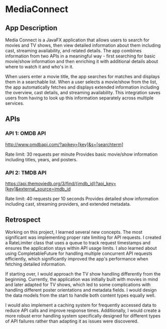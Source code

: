 # MediaConnect

## App Description

Media Connect is a JavaFX application that allows users to search for movies and TV shows, then view detailed information about them including cast, streaming availability, and related details. The app combines information from two APIs in a meaningful way - first searching for basic movie/show information and then enriching it with additional details about where to watch it and who's in it.

When users enter a movie title, the app searches for matches and displays them in a searchable list. When a user selects a movie/show from the list, the app automatically fetches and displays extended information including the overview, cast details, and streaming availability. This integration saves users from having to look up this information separately across multiple services.

## APIs

### API 1: OMDB API

http://www.omdbapi.com/?apikey=[key]&s=[searchterm]

Rate limit: 30 requests per minute
Provides basic movie/show information including titles, years, and posters.

### API 2: TMDB API

https://api.themoviedb.org/3/find/{imdb_id}?api_key=[key]&external_source=imdb_id

Rate limit: 40 requests per 10 seconds
Provides detailed show information including cast, streaming providers, and extended metadata.

## Retrospect

Working on this project, I learned several new concepts. The most significant was implementing proper rate limiting for API requests. I created a RateLimiter class that uses a queue to track request timestamps and ensures the application stays within API usage limits. I also learned about using CompletableFuture for handling multiple concurrent API requests efficiently, which significantly improved the app's performance when fetching detailed information.

If starting over, I would approach the TV show handling differently from the beginning. Currently, the application was initially built with movies in mind and later adapted for TV shows, which led to some complications with handling different poster orientations and metadata fields. I would design the data models from the start to handle both content types equally well.

I would also implement a caching system for frequently accessed data to reduce API calls and improve response times. Additionally, I would create a more robust error handling system specifically designed for different types of API failures rather than adapting it as issues were discovered.
